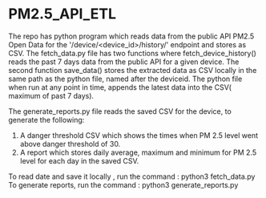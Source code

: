 # PM2.5_API_ETL

The repo has python program which reads data from the public API PM2.5 Open Data for the '/device/<device_id>/history/' endpoint and stores as CSV. The fetch_data.py file has two functions where fetch_device_history() reads the past 7 days data from the public API for a given device. The second function save_data() stores the extracted data as CSV locally in the same path as the python file, named after the deviceid. The python file when run at any point in time, appends the latest data into the CSV( maximum of past 7 days).

The generate_reports.py file reads the saved CSV for the device, to generate the following:
1. A danger threshold CSV which shows the times when PM 2.5 level went above danger threshold of 30.
2. A report which stores daily average, maximum and minimum for PM 2.5 level for each day in the saved CSV.

To read date and save it locally , run the command : python3 fetch_data.py
To generate reports, run the command : python3 generate_reports.py